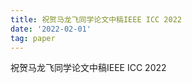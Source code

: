 ```yaml
---
title: 祝贺马龙飞同学论文中稿IEEE ICC 2022
date: '2022-02-01'
tag: paper
---
```


祝贺马龙飞同学论文中稿IEEE ICC 2022

<!--more-->

